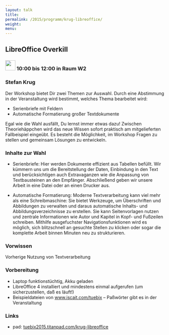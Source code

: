 ```yaml
---
layout: talk
title:
permalink: /2015/programm/krug-libreoffice/
weight: 
menu:
---
```

## LibreOffice&nbsp;Overkill

### <img height = "32" src="../../../images/workshop.svg"> 10:00 bis 12:00 in Raum W2

### Stefan&nbsp;Krug

Der Workshop bietet Dir zwei Themen zur Auswahl. Durch eine Abstimmung in der Veranstaltung wird bestimmt, welches Thema bearbeitet wird:

- Serienbriefe mit Feldern
- Automatische Formatierung großer Textdokumente

Egal wie die Wahl ausfällt, Du lernst immer etwas dazu! Zwischen Theoriehäppchen wird das neue Wissen sofort praktisch am mitgelieferten Fallbeispiel eingeübt. Es besteht die Möglichkeit, im Workshop Fragen zu stellen und gemeinsam Lösungen zu entwickeln.

### Inhalte zur Wahl

- Serienbriefe: Hier werden Dokumente effizient aus Tabellen befüllt. Wir kümmern uns um die Bereitstellung der Daten, Einbindung in den Text und berücksichtigen auch Extravaganzen wie die Anpassung von Textbausteinen an den Empfänger. Abschließend geben wir unsere Arbeit in eine Datei oder an einen Drucker aus.

- Automatische Formatierung: Moderne Textverarbeitung kann viel mehr als eine Schreibmaschine: Sie bietet Werkzeuge, um Überschriften und Abbildungen zu verwalten und daraus automatische Inhalts- und Abbildungsverzeichnisse zu erstellen. Sie kann Seitenvorlagen nutzen und zentrale Informationen wie Autor und Kapitel in Kopf- und Fußzeilen schreiben. Mithilfe ausgefuchster Navigationsfunktionen wird es möglich, sich blitzschnell an gesuchte Stellen zu klicken oder sogar die komplette Arbeit binnen Minuten neu zu strukturieren.

### Vorwissen

Vorherige Nutzung von Textverarbeitung

### Vorbereitung

- Laptop funktionstüchtig, Akku geladen
- LibreOffice 4 installiert und mindestens einmal aufgerufen (um sicherzustellen, daß es läuft!)
- Beispieldateien von <a href="http://www.iscait.com/tuebix" target="_blank">www.iscait.com/tuebix</a> – Paßwörter gibt es in der Veranstaltung

### Links

- pad: <a href="https://tuebix2015.titanpad.com/krug-libreoffice" target="_blank">tuebix2015.titanpad.com/krug-libreoffice</a>
